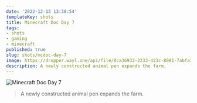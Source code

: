 ```yaml
---
date: '2022-12-13 13:38:54'
templateKey: shots
title: Minecraft Doc Day 7
tags:
- shots
- gaming
- minecraft
published: true
slug: shots/mcdoc-day-7
image: https://dropper.wayl.one/api/file/0ca36932-2233-423c-8081-7abfa369f0ff.webp
description: A newly constructed animal pen expands the farm.
---
```


![Minecraft Doc Day 7](https://dropper.wayl.one/api/file/0ca36932-2233-423c-8081-7abfa369f0ff.webp)

> A newly constructed animal pen expands the farm.

